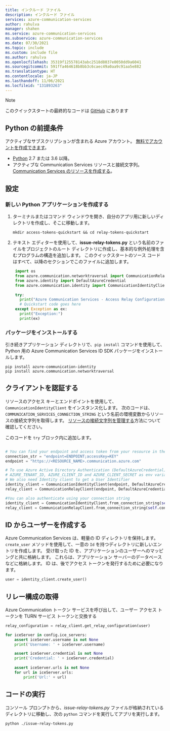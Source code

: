 ```yaml
---
title: インクルード ファイル
description: インクルード ファイル
services: azure-communication-services
author: rahulva
manager: shahen
ms.service: azure-communication-services
ms.subservice: azure-communication-services
ms.date: 07/30/2021
ms.topic: include
ms.custom: include file
ms.author: rahulva
ms.openlocfilehash: 35319f125578143abc2518d8037e0050dd9a6041
ms.sourcegitcommit: 591ffa464618b8bb3c6caec49a0aa9c91aa5e882
ms.translationtype: HT
ms.contentlocale: ja-JP
ms.lasthandoff: 11/06/2021
ms.locfileid: "131893263"
---
```

> [!NOTE]
> このクイックスタートの最終的なコードは [GitHub](https://github.com/Azure-Samples/communication-services-python-quickstarts/tree/main/relay-token-quickstart) にあります

## <a name="prerequisites-for-python"></a>Python の前提条件

 アクティブなサブスクリプションが含まれる Azure アカウント。 [無料でアカウントを作成できます](https://azure.microsoft.com/free/?WT.mc_id=A261C142F)。
- [Python](https://www.python.org/downloads/) 2.7 または 3.6 以降。
- アクティブな Communication Services リソースと接続文字列。 [Communication Services のリソースを作成する](../create-communication-resource.md)。

## <a name="setting-up"></a>設定

### <a name="create-a-new-python-application"></a>新しい Python アプリケーションを作成する

1. ターミナルまたはコマンド ウィンドウを開き、自分のアプリ用に新しいディレクトリを作成し、そこに移動します。

   ```console
   mkdir access-tokens-quickstart && cd relay-tokens-quickstart
   ```

2. テキスト エディターを使用して、**issue-relay-tokens.py** という名前のファイルをプロジェクトのルート ディレクトリに作成し、基本的な例外処理を含むプログラムの構造を追加します。 このクイックスタートのソース コードはすべて、以降のセクションでこのファイルに追加します。

   ```python
    import os
    from azure.communication.networktraversal import CommunicationRelayClient
    from azure.identity import DefaultAzureCredential
    from azure.communication.identity import CommunicationIdentityClient
    
    try:
      print("Azure Communication Services - Access Relay Configuration  Quickstart")
      # Quickstart code goes here
    except Exception as ex:
      print("Exception:")
      print(ex)
   ```

### <a name="install-the-package"></a>パッケージをインストールする

引き続きアプリケーション ディレクトリで、`pip install` コマンドを使用して、Python 用の Azure Communication Services ID SDK パッケージをインストールします。

```console
pip install azure-communication-identity
pip install azure.communication.networktraversal
```

## <a name="authenticate-the-client"></a>クライアントを認証する

リソースのアクセス キーとエンドポイントを使用して、`CommunicationIdentityClient` をインスタンス化します。 次のコードは、 `COMMUNICATION_SERVICES_CONNECTION_STRING` という名前の環境変数からリソースの接続文字列を取得します。 [リソースの接続文字列を管理する](../create-communication-resource.md#store-your-connection-string)方法について確認してください。 

このコードを `try` ブロック内に追加します。

```python

# You can find your endpoint and access token from your resource in the Azure Portal
connection_str = "endpoint=ENDPOINT;accessKey=KEY"
endpoint = "https://<RESOURCE_NAME>.communication.azure.com"

# To use Azure Active Directory Authentication (DefaultAzureCredential) make sure to have
# AZURE_TENANT_ID, AZURE_CLIENT_ID and AZURE_CLIENT_SECRET as env variables.
# We also need Identity client to get a User Identifier
identity_client = CommunicationIdentityClient(endpoint, DefaultAzureCredential())
relay_client = CommunicationRelayClient(endpoint, DefaultAzureCredential())

#You can also authenticate using your connection string
identity_client = CommunicationIdentityClient.from_connection_string(self.connection_string)
relay_client = CommunicationRelayClient.from_connection_string(self.connection_string)
```

## <a name="create-a-user-from-identity"></a>ID からユーザーを作成する 

Azure Communication Services は、軽量の ID ディレクトリを保持します。 `create_user` メソッドを使用して、一意の `Id` を持つディレクトリに新しいエントリを作成します。 受け取った ID を、アプリケーションのユーザーへのマッピングと共に格納します。 これらは、アプリケーション サーバーのデータベースなどに格納します。 ID は、後でアクセス トークンを発行するために必要になります。

```python
user = identity_client.create_user()
```

## <a name="getting-the-relay-configuration"></a>リレー構成の取得
Azure Communication トークン サービスを呼び出して、ユーザー アクセス トークンを TURN サービス トークンと交換する

```python
relay_configuration = relay_client.get_relay_configuration(user)

for iceServer in config.ice_servers:
    assert iceServer.username is not None
    print('Username: ' + iceServer.username)

    assert iceServer.credential is not None
    print('Credential: ' + iceServer.credential)
    
    assert iceServer.urls is not None
    for url in iceServer.urls:
        print('Url:' + url)
```     

## <a name="run-the-code"></a>コードの実行

コンソール プロンプトから、*issue-relay-tokens.py* ファイルが格納されているディレクトリに移動し、次の `python` コマンドを実行してアプリを実行します。

```console
python ./issue-relay-tokens.py
```
